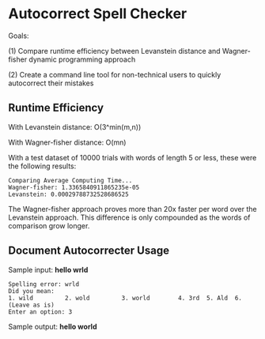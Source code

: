 <h1>Autocorrect Spell Checker</h1>
<p>Goals: </p>
<p>(1) Compare runtime efficiency between Levanstein distance and Wagner-fisher dynamic programming approach</p>
<p>(2) Create a command line tool for non-technical users to quickly autocorrect their mistakes</p>

<h2>Runtime Efficiency</h2>
With Levanstein distance: O(3^min(m,n))

With Wagner-fisher distance: O(mn)

With a test dataset of 10000 trials with words of length 5 or less, these were the following results:
```
Comparing Average Computing Time...
Wagner-fisher: 1.3365840911865235e-05
Levanstein: 0.00029788732528686525
```
The Wagner-fisher approach proves more than 20x faster per word over the Levanstein approach. This difference is only compounded as the words of comparison grow longer.

<h2>Document Autocorrecter Usage</h2>
Sample input: <b>hello wrld</b>

```
Spelling error: wrld
Did you mean: 
1. wild         2. wold         3. world        4. 3rd  5. Ald  6. (Leave as is)
Enter an option: 3
```
Sample output: <b>hello world</b>
